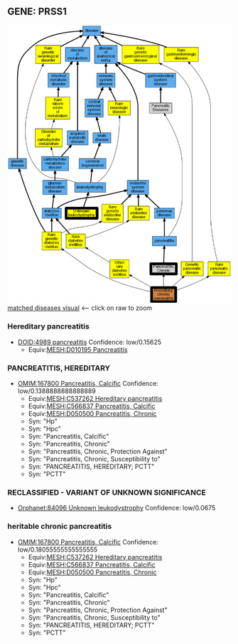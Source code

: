 
## GENE: PRSS1

![image](PRSS1.png)
[matched diseases visual](PRSS1.png)  <-- click on raw to zoom


### Hereditary pancreatitis
 * [DOID:4989 pancreatitis](http://beta.monarchinitiative.org/disease/DOID:4989) Confidence: low/0.15625
    * Equiv:[MESH:D010195 Pancreatitis](http://beta.monarchinitiative.org/disease/MESH:D010195)

### PANCREATITIS, HEREDITARY
 * [OMIM:167800 Pancreatitis, Calcific](http://beta.monarchinitiative.org/disease/OMIM:167800) Confidence: low/0.1388888888888889
    * Equiv:[MESH:C537262 Hereditary pancreatitis](http://beta.monarchinitiative.org/disease/MESH:C537262)
    * Equiv:[MESH:C566837 Pancreatitis, Calcific](http://beta.monarchinitiative.org/disease/MESH:C566837)
    * Equiv:[MESH:D050500 Pancreatitis, Chronic](http://beta.monarchinitiative.org/disease/MESH:D050500)
    * Syn: "Hp"
    * Syn: "Hpc"
    * Syn: "Pancreatitis, Calcific"
    * Syn: "Pancreatitis, Chronic"
    * Syn: "Pancreatitis, Chronic, Protection Against"
    * Syn: "Pancreatitis, Chronic, Susceptibility to"
    * Syn: "PANCREATITIS, HEREDITARY; PCTT"
    * Syn: "PCTT"

### RECLASSIFIED - VARIANT OF UNKNOWN SIGNIFICANCE
 * [Orphanet:84096 Unknown leukodystrophy](http://beta.monarchinitiative.org/disease/Orphanet:84096) Confidence: low/0.0675

### heritable chronic pancreatitis
 * [OMIM:167800 Pancreatitis, Calcific](http://beta.monarchinitiative.org/disease/OMIM:167800) Confidence: low/0.18055555555555555
    * Equiv:[MESH:C537262 Hereditary pancreatitis](http://beta.monarchinitiative.org/disease/MESH:C537262)
    * Equiv:[MESH:C566837 Pancreatitis, Calcific](http://beta.monarchinitiative.org/disease/MESH:C566837)
    * Equiv:[MESH:D050500 Pancreatitis, Chronic](http://beta.monarchinitiative.org/disease/MESH:D050500)
    * Syn: "Hp"
    * Syn: "Hpc"
    * Syn: "Pancreatitis, Calcific"
    * Syn: "Pancreatitis, Chronic"
    * Syn: "Pancreatitis, Chronic, Protection Against"
    * Syn: "Pancreatitis, Chronic, Susceptibility to"
    * Syn: "PANCREATITIS, HEREDITARY; PCTT"
    * Syn: "PCTT"
